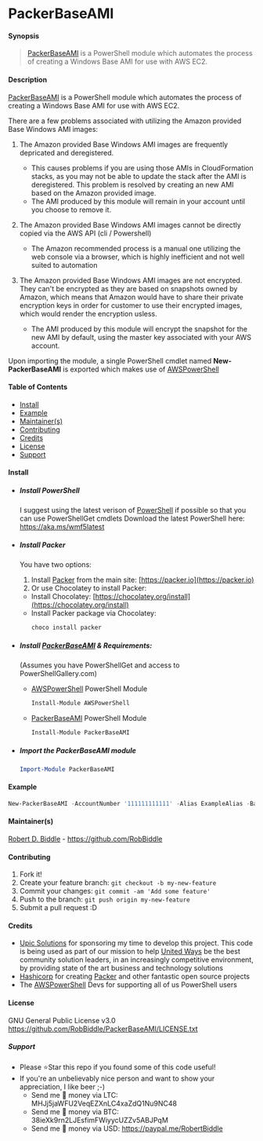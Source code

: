 # PackerBaseAMI
#### Synopsis
>[PackerBaseAMI](https://github.com/RobBiddle/PackerBaseAMI) is a PowerShell module which automates the process of creating a Windows Base AMI for use with AWS EC2.

#### Description
[PackerBaseAMI](https://github.com/RobBiddle/PackerBaseAMI) is a PowerShell module which automates the process of creating a Windows Base AMI for use with AWS EC2.

There are a few problems associated with utilizing the Amazon provided Base Windows AMI images:

1. The Amazon provided Base Windows AMI images are frequently depricated and deregistered.
   - This causes problems if you are using those AMIs in CloudFormation stacks, as you may not be able to update the stack after the AMI is deregistered.  This problem is resolved by creating an new AMI based on the Amazon provided image.
   - The AMI produced by this module will remain in your account until you choose to remove it.

2. The Amazon provided Base Windows AMI images cannot be directly copied via the AWS API (cli / Powershell)
   - The Amazon recommended process is a manual one utilizing the web console via a browser, which is highly inefficient and not well suited to automation

3. The Amazon provided Base Windows AMI images are not encrypted. They can't be encrypted as they are based on snapshots owned by Amazon, which means that Amazon would have to share their private encryption keys in order for customer to use their encrypted images, which would render the encryption usless.
   - The AMI produced by this module will encrypt the snapshot for the new AMI by default, using the master key associated with your AWS account.

Upon importing the module, a single PowerShell cmdlet named **New-PackerBaseAMI** is exported which makes use of [AWSPowerShell](https://www.powershellgallery.com/packages/AWSPowerShell)

#### Table of Contents
- [Install](#Install)
- [Example](#Example)
- [Maintainer\(s\)](#Maintainer)
- [Contributing](#Contributing)
- [Credits](#Credits)
- [License](#License)
- [Support](#Support)

#### Install <a name="Install"></a>
- ##### Install PowerShell
  I suggest using the latest verison of [PowerShell](https://aka.ms/wmf5latest) if possible so that you can use PowerShellGet cmdlets
  Download the latest PowerShell here: https://aka.ms/wmf5latest

- ##### Install Packer
  You have two options:
   1. Install [Packer](https://packer.io) from the main site: [https://packer.io](https://packer.io)
   2. Or use Chocolatey to install Packer:
     * Install Chocolatey: [https://chocolatey.org/install](https://chocolatey.org/install)
     * Install Packer package via Chocolatey: 
        ```PowerShell
        choco install packer
        ```

- ##### Install [PackerBaseAMI](https://github.com/RobBiddle/PackerBaseAMI) & Requirements:
  (Assumes you have PowerShellGet and access to PowerShellGallery.com)

  - [AWSPowerShell](https://www.powershellgallery.com/packages/AWSPowerShell) PowerShell Module
      ```PowerShell
      Install-Module AWSPowerShell
      ```
  - [PackerBaseAMI](https://github.com/RobBiddle/PackerBaseAMI) PowerShell Module
      ```PowerShell
      Install-Module PackerBaseAMI
      ```

- ##### Import the PackerBaseAMI module
    ```PowerShell
    Import-Module PackerBaseAMI
    ```

#### Example <a name="Example"></a>

```PowerShell
New-PackerBaseAMI -AccountNumber '111111111111' -Alias ExampleAlias -BaseOS 'Windows_Server-2019-English-Full-Base' -IamRole 'ExampleRoleName' -Region 'us-east-1' -OutputDirectoryPath 'c:\example\directory'
```

#### Maintainer(s) <a name="Maintainer"></a>
[Robert D. Biddle](https://github.com/RobBiddle) - https://github.com/RobBiddle

#### Contributing <a name="Contributing"></a>

1. Fork it!
2. Create your feature branch: `git checkout -b my-new-feature`
3. Commit your changes: `git commit -am 'Add some feature'`
4. Push to the branch: `git push origin my-new-feature`
5. Submit a pull request :D

#### Credits <a name="Credits"></a>
- [Upic Solutions](https://upicsolutions.org/) for sponsoring my time to develop this project.  This code is being used as part of our mission to help [United Ways](https://www.unitedway.org/) be the best community solution leaders, in an increasingly competitive environment, by providing state of the art business and technology solutions
- [Hashicorp](https://www.hashicorp.com/) for creating [Packer](https://packer.io) and other fantastic open source projects
- The [AWSPowerShell](https://www.powershellgallery.com/packages/AWSPowerShell) Devs for supporting all of us PowerShell users

#### License <a name="License"></a>
GNU General Public License v3.0
https://github.com/RobBiddle/PackerBaseAMI/LICENSE.txt

##### Support <a name="Support"></a>
- Please :star:Star this repo if you found some of this code useful!
- If you're an unbelievably nice person and want to show your appreciation, I like beer ;-)
  - Send me :beer: money via LTC: MHJj5jaWFU2VeqEZXnLC4xaZdQ1Nu9NC48
  - Send me :beer: money via BTC: 38ieXk9rn2LJEsfimFWiyycUZZv5ABJPqM
  - Send me :beer: money via USD: https://paypal.me/RobertBiddle
